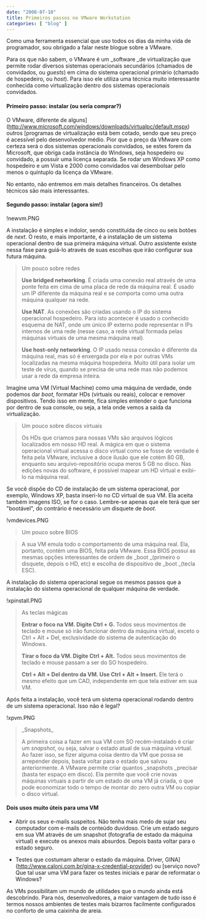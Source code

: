 ```yaml
---
date: "2008-07-10"
title: Primeiros passos no VMware Workstation
categories: [ "blog" ]
---
```

Como uma ferramenta essencial que uso todos os dias da minha vida de programador, sou obrigado a falar neste blogue sobre a VMware.

Para os que não sabem, o VMware é um _software _de virtualização que permite rodar diversos sistemas operacionais secundários (chamados de convidados, ou _guests_) em cima do sistema operacional primário (chamado de hospedeiro, ou _host_). Para isso ele utiliza uma técnica muito interessante conhecida como virtualização dentro dos sistemas operacionais convidados.

#### Primeiro passo: instalar (ou seria comprar?)

O VMware, diferente de alguns](http://www.microsoft.com/windows/downloads/virtualpc/default.mspx) outros [programas de virtualização está bem cotado, sendo que seu preço é acessível pelo desenvolvedor médio. Pior que o preço da VMware com certeza será o dos sistemas operacionais convidados, se estes forem da Microsoft, que obriga cada instância do Windows, seja hospedeiro ou convidado, a possuir uma licença separada. Se rodar um Windows XP como hospedeiro e um Vista e 2000 como convidados vai desembolsar pelo menos o quíntuplo da licença da VMware.

No entanto, não entremos em mais detalhes financeiros. Os detalhes técnicos são mais interessantes.

#### Segundo passo: instalar (agora sim!)

!newvm.PNG

A instalação é simples e indolor, sendo constituída de cinco ou seis botões de _next_. O resto, e mais importante, é a instalação de um sistema operacional dentro de sua primeira máquina virtual. Outro assistente existe nessa fase para guiá-lo através de suas escolhas que irão configurar sua futura máquina.

<blockquote>Um pouco sobre redes

**Use bridged networking**. É criada uma conexão real através de uma ponte feita em cima de uma placa de rede da máquina real. É usado um IP diferente da máquina real e se comporta como uma outra máquina qualquer na rede.

**Use NAT**. As conexões são criadas usando o IP do sistema operacional hospedeiro. Para isto acontecer é usado o conhecido esquema de NAT, onde um único IP externo pode representar n IPs internos de uma rede (nesse caso, a rede virtual formada pelas máquinas virtuais de uma mesma máquina real).

**Use host-only networking**. O IP usado nessa conexão é diferente da máquina real, mas só é enxergada por ela e por outras VMs localizadas na mesma máquina hospedeira. Muito útil para isolar um teste de vírus, quando se precisa de uma rede mas não podemos usar a rede da empresa inteira.</blockquote>

Imagine uma VM (Virtual Machine) como uma máquina de verdade, onde podemos dar _boot_, formatar HDs (virtuais ou reais), colocar e remover dispositivos. Tendo isso em mente, fica simples entender o que funciona por dentro de sua console, ou seja, a tela onde vemos a saída da virtualização.

<blockquote>Um pouco sobre discos virtuais

Os HDs que criamos para nossas VMs são arquivos lógicos localizados em nosso HD real. A mágica em que o sistema operacional virtual acessa o disco virtual como se fosse de verdade é feita pela VMware, inclusive a doce ilusão que ele cotém 80 GB, enquanto seu arquivo-repositório ocupa meros 5 GB no disco. Nas edições novas do software, é possível mapear um HD virtual e exibi-lo na máquina real.</blockquote>

Se você dispõe do CD de instalação de um sistema operacional, por exemplo, Windows XP, basta inseri-lo no CD virtual de sua VM. Ela aceita também imagens ISO, se for o caso. Lembre-se apenas que ele terá que ser "bootável", do contrário é necessário um disquete de _boot_.

!vmdevices.PNG

<blockquote>Um pouco sobre BIOS</blockquote>

<blockquote>A sua VM emula todo o comportamento de uma máquina real. Ela, portanto, contém uma BIOS, feita pela VMware. Essa BIOS possui as mesmas opções interessantes de ordem de _boot _(primeiro o disquete, depois o HD, etc) e escolha de dispositivo de _boot _(tecla ESC).</blockquote>

A instalação do sistema operacional segue os mesmos passos que a instalação do sistema operacional de qualquer máquina de verdade.

!xpinstall.PNG

<blockquote>As teclas mágicas

**Entrar o foco na VM. Digite Ctrl + G.** Todos seus movimentos de teclado e mouse só irão funcionar dentro da máquina virtual, exceto o Ctrl + Alt + Del, exclusividade do sistema de autenticação do Windows.

**Tirar o foco da VM. Digite Ctrl + Alt.** Todos seus movimentos de teclado e mouse passam a ser do SO hospedeiro.

**Ctrl + Alt + Del dentro da VM. Use Ctrl + Alt + Insert.** Ele terá o mesmo efeito que um CAD, independente em que tela estiver em sua VM.</blockquote>

Após feita a instalação, você terá um sistema operacional rodando dentro de um sistema operacional. Isso não é legal?

!xpvm.PNG

<blockquote>_Snapshots_

A primeira coisa a fazer em sua VM com SO recém-instalado é criar um _snapshot_, ou seja, salvar o estado atual de sua máquina virtual. Ao fazer isso, se fizer alguma coisa dentro da VM que possa se arrepender depois, basta voltar para o estado que salvou anteriormente. A VMware permite criar quantos _snapshots _precisar (basta ter espaço em disco). Ela permite que você crie novas máquinas virtuais a partir de um estado de uma VM já criada, o que pode economizar todo o tempo de montar do zero outra VM ou copiar o disco virtual.</blockquote>

#### Dois usos muito úteis para uma VM

	
  * Abrir os seus e-mails suspeitos. Não tenha mais medo de sujar seu computador com e-mails de conteúdo duvidoso. Crie um estado seguro em sua VM através de um snapshot (fotografia de estado da máquina virtual) e execute os anexos mais absurdos. Depois basta voltar para o estado seguro.

	
  * Testes que costumam alterar o estado da máquina. Driver, GINA](http://www.caloni.com.br/gina-x-credential-provider) ou [serviço novo? Que tal usar uma VM para fazer os testes iniciais e parar de reformatar o Windows?

As VMs possibilitam um mundo de utilidades que o mundo ainda está descobrindo. Para nós, desenvolvedores, a maior vantagem de tudo isso é termos nossos ambientes de testes mais bizarros facilmente configurados no conforto de uma caixinha de areia.
